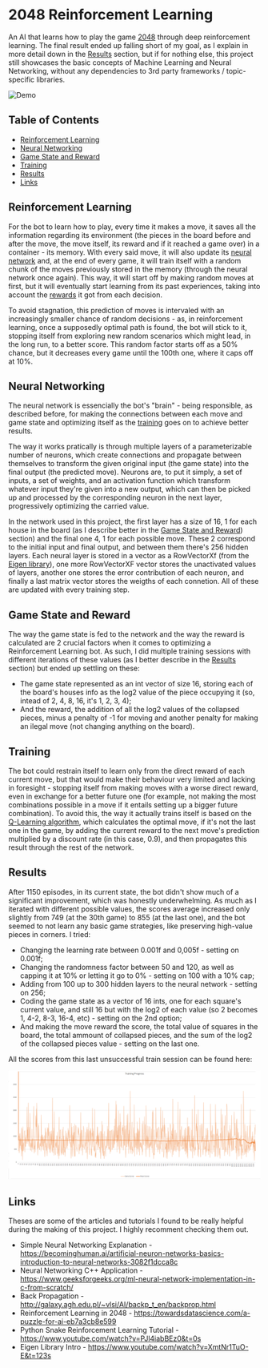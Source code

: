 # 2048 Reinforcement Learning

An AI that learns how to play the game [2048](https://en.wikipedia.org/wiki/2048_(video_game)) through deep reinforcement learning.
The final result ended up falling short of my goal, as I explain in more detail down in the [Results](#results) section, but if for nothing else, this project still showcases the basic concepts of Machine Learning and Neural Networking, without any dependencies to 3rd party frameworks / topic-specific libraries.


![Demo](./Data/Demo.gif)



## Table of Contents
- [Reinforcement Learning](#reinforment-learning)
- [Neural Networking](#neural-networking)
- [Game State and Reward](#game-state-and-reward)
- [Training](#training)
- [Results](#results)
- [Links](#links)



## Reinforcement Learning

For the bot to learn how to play, every time it makes a move, it saves all the information regarding its environment (the pieces in the board before and after the move, the move itself, its reward and if it reached a game over) in a container - its memory. With every said move, it will also update its [neural network](#neural-networking) and, at the end of every game, it will train itself with a random chunk of the moves previously stored in the memory (through the neural network once again). This way, it will start off by making random moves at first, but it will eventually start learning from its past experiences, taking into account the [rewards](#game-state-and-reward) it got from each decision.

To avoid stagnation, this prediction of moves is intervaled with an increasingly smaller chance of random decisions - as, in reinforcement learning, once a supposedly optimal path is found, the bot will stick to it, stopping itself from exploring new random scenarios which might lead, in the long run, to a better score. This random factor starts off as a 50% chance, but it decreases every game until the 100th one, where it caps off at 10%.



## Neural Networking

The neural network is essencially the bot's "brain" - being responsible, as described before, for making the connections between each move and game state and optimizing itself as the [training](#training) goes on to achieve better results.

The way it works pratically is through multiple layers of a parameterizable number of neurons, which create connections and propagate between themselves to transform the given original input (the game state) into the final output (the predicted move). Neurons are, to put it simply, a set of inputs, a set of weights, and an activation function which transform whatever input they're given into a new output, which can then be picked up and processed by the corresponding neuron in the next layer, progressively optimizing the carried value.

In the network used in this project, the first layer has a size of 16, 1 for each house in the board (as I describe better in the [Game State and Reward](#game-state-and-reward)) section) and the final one 4, 1 for each possible move. These 2 correspond to the initial input and final output, and between them there's 256 hidden layers. Each neural layer is stored in a vector as a RowVectorXf (from the [Eigen library](https://eigen.tuxfamily.org/index.php?title=Main_Page)), one more RowVectorXF vector stores the unactivated values of layers, another one stores the error contribution of each neuron, and finally a last matrix vector stores the weigths of each connetion. All of these are updated with every training step.



## Game State and Reward

The way the game state is fed to the network and the way the reward is calculated are 2 crucial factors when it comes to optimizing a Reinforcement Learning bot. As such, I did multiple training sessions with different iterations of these values (as I better describe in the [Results](#results) section) but ended up settling on these:
- The game state represented as an int vector of size 16, storing each of the board's houses info as the log2 value of the piece occupying it (so, intead of 2, 4, 8, 16, it's 1, 2, 3, 4);
- And the reward, the addition of all the log2 values of the collapsed pieces, minus a penalty of -1 for moving and another penalty for making an ilegal move (not changing anything on the board).



## Training

The bot could restrain itself to learn only from the direct reward of each current move, but that would make their behaviour very limited and lacking in foresight - stopping itself from making moves with a worse direct reward, even in exchange for a better future one (for example, not making the most combinations possible in a move if it entails setting up a bigger future combination). To avoid this, the way it actually trains itself is based on the [Q-Learning algorithm](https://en.wikipedia.org/wiki/Q-learning), which calculates the optimal move, if it's not the last one in the game, by adding the current reward to the next move's prediction multiplied by a discount rate (in this case, 0.9), and then propagates this result through the rest of the network.



## Results

After 1150 episodes, in its current state, the bot didn't show much of a significant improvement, which was honestly underwhelming. As much as I iterated with different possible values, the scores average increased only slightly from 749 (at the 30th game) to 855 (at the last one), and the bot seemed to not learn any basic game strategies, like preserving high-value pieces in corners. I tried:
- Changing the learning rate between 0.001f and 0,005f - setting on 0.001f;
- Changing the randomness factor between 50 and 120, as well as capping it at 10% or letting it go to 0% - setting on 100 with a 10% cap;
- Adding from 100 up to 300 hidden layers to the neural network - setting on 256;
- Coding the game state as a vector of 16 ints, one for each square's current value, and still 16 but with the log2 of each value (so 2 becomes 1, 4-2, 8-3, 16-4, etc) - setting on the 2nd option;
- And making the move reward the score, the total value of squares in the board, the total ammount of collapsed pieces, and the sum of the log2 of the collapsed pieces value - setting on the last one.

All the scores from this last unsuccessful train session can be found here:


![Score Graph](https://github.com/MiguelCPereira/2048ReinforcementLearning/blob/main/Data/Training%20Chart.png)



## Links

Theses are some of the articles and tutorials I found to be really helpful during the making of this project. I highly recomment checking them out.

- Simple Neural Networking Explanation - https://becominghuman.ai/artificial-neuron-networks-basics-introduction-to-neural-networks-3082f1dcca8c
- Neural Networking C++ Application - https://www.geeksforgeeks.org/ml-neural-network-implementation-in-c-from-scratch/
- Back Propagation - http://galaxy.agh.edu.pl/~vlsi/AI/backp_t_en/backprop.html
- Reinforcement Learning in 2048 - https://towardsdatascience.com/a-puzzle-for-ai-eb7a3cb8e599
- Python Snake Reinforcement Learning Tutorial - https://www.youtube.com/watch?v=PJl4iabBEz0&t=0s
- Eigen Library Intro - https://www.youtube.com/watch?v=XmtNr1TuO-E&t=123s